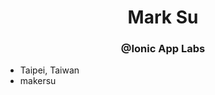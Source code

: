 <!-- .slide: data-background="resources/taipei.jpg" -->

<!-- <img src="resources/mark@jsdc 2015.jpg" style="width:200px; height: 200px;
                                       max-width:none; max-height: none;
                                       position: absolute; left: 40px; top: -10px;
                                       border-radius: 50%; border: 4px solid black;
                                       box-shadow: 5px 0 10px black;"> -->
<h1 class="left" style="text-align:center">Mark Su</h1>
<h3 class="left" style="text-align:center">@Ionic App Labs</h3>
<ul class="me" style="width:43%">
  <li style="background:url(resources/marker.png) no-repeat 0 8px;">Taipei, Taiwan</li>
  <li style="background:url(resources/github.png) no-repeat 0 17px;">
    <a href="https://github.com/makersu" target="_blank" style="text-decoration:none">
      makersu</a>
    </li>
</ul>
